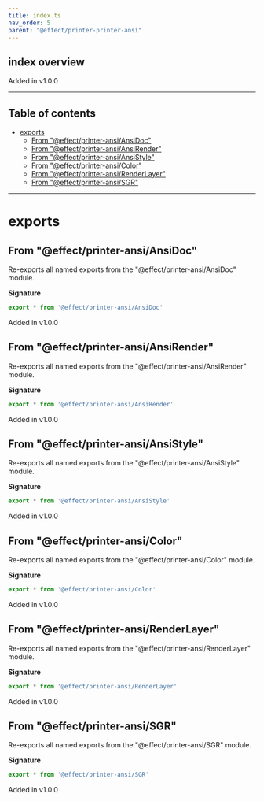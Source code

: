 ```yaml
---
title: index.ts
nav_order: 5
parent: "@effect/printer-printer-ansi"
---
```


## index overview

Added in v1.0.0

---

<h2 class="text-delta">Table of contents</h2>

- [exports](#exports)
  - [From "@effect/printer-ansi/AnsiDoc"](#from-effectprinter-ansiansidoc)
  - [From "@effect/printer-ansi/AnsiRender"](#from-effectprinter-ansiansirender)
  - [From "@effect/printer-ansi/AnsiStyle"](#from-effectprinter-ansiansistyle)
  - [From "@effect/printer-ansi/Color"](#from-effectprinter-ansicolor)
  - [From "@effect/printer-ansi/RenderLayer"](#from-effectprinter-ansirenderlayer)
  - [From "@effect/printer-ansi/SGR"](#from-effectprinter-ansisgr)

---

# exports

## From "@effect/printer-ansi/AnsiDoc"

Re-exports all named exports from the "@effect/printer-ansi/AnsiDoc" module.

**Signature**

```ts
export * from '@effect/printer-ansi/AnsiDoc'
```

Added in v1.0.0

## From "@effect/printer-ansi/AnsiRender"

Re-exports all named exports from the "@effect/printer-ansi/AnsiRender" module.

**Signature**

```ts
export * from '@effect/printer-ansi/AnsiRender'
```

Added in v1.0.0

## From "@effect/printer-ansi/AnsiStyle"

Re-exports all named exports from the "@effect/printer-ansi/AnsiStyle" module.

**Signature**

```ts
export * from '@effect/printer-ansi/AnsiStyle'
```

Added in v1.0.0

## From "@effect/printer-ansi/Color"

Re-exports all named exports from the "@effect/printer-ansi/Color" module.

**Signature**

```ts
export * from '@effect/printer-ansi/Color'
```

Added in v1.0.0

## From "@effect/printer-ansi/RenderLayer"

Re-exports all named exports from the "@effect/printer-ansi/RenderLayer" module.

**Signature**

```ts
export * from '@effect/printer-ansi/RenderLayer'
```

Added in v1.0.0

## From "@effect/printer-ansi/SGR"

Re-exports all named exports from the "@effect/printer-ansi/SGR" module.

**Signature**

```ts
export * from '@effect/printer-ansi/SGR'
```

Added in v1.0.0
